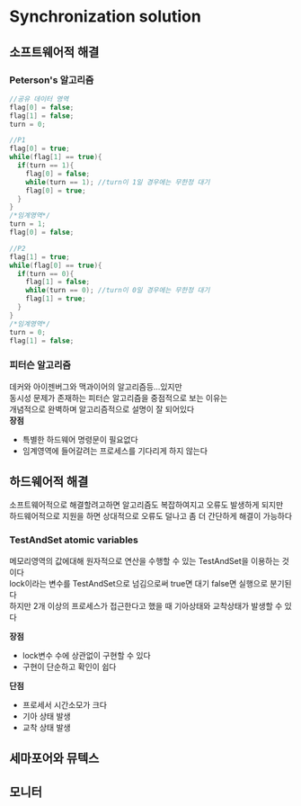 # Synchronization solution

## 소프트웨어적 해결
### Peterson's 알고리즘
```C
//공유 데이터 영역
flag[0] = false;
flag[1] = false;
turn = 0;

//P1
flag[0] = true;
while(flag[1] == true){
  if(turn == 1){
    flag[0] = false;
    while(turn == 1); //turn이 1일 경우에는 무한정 대기
    flag[0] = true;
  }
}
/*임계영역*/
turn = 1;
flag[0] = false;

//P2
flag[1] = true;
while(flag[0] == true){
  if(turn == 0){
    flag[1] = false;
    while(turn == 0); //turn이 0일 경우에는 무한정 대기
    flag[1] = true;
  }
}
/*임계영역*/
turn = 0;
flag[1] = false;
```

### 피터슨 알고리즘
데커와 아이젠버그와 맥과이어의 알고리즘등...있지만  
동시성 문제가 존재하는 피터슨 알고리즘을 중점적으로 보는 이유는  
개념적으로 완벽하며 알고리즘적으로 설명이 잘 되어있다  
**장점**
- 특별한 하드웨어 명령문이 필요없다
- 임계영역에 들어갈려는 프로세스를 기다리게 하지 않는다

## 하드웨어적 해결
소프트웨어적으로 해결할려고하면 알고리즘도 복잡하여지고 오류도 발생하게 되지만  
하드웨어적으로 지원을 하면 상대적으로 오류도 덜나고 좀 더 간단하게 해결이 가능하다

### TestAndSet atomic variables
메모리영역의 값에대해 원자적으로 연산을 수행할 수 있는 TestAndSet을 이용하는 것이다  
lock이라는 변수를 TestAndSet으로 넘김으로써 true면 대기 false면 실행으로 분기된다  
하지만 2개 이상의 프로세스가 접근한다고 했을 때 기아상태와 교착상태가 발생할 수 있다

**장점**
- lock변수 수에 상관없이 구현할 수 있다
- 구현이 단순하고 확인이 쉽다

**단점**
- 프로세서 시간소모가 크다
- 기아 상태 발생
- 교착 상태 발생

## 세마포어와 뮤텍스

## 모니터